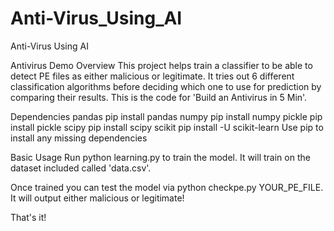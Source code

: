 # Anti-Virus_Using_AI
Anti-Virus Using AI

Antivirus Demo Overview This project helps train a classifier to be able to detect PE files as either malicious or legitimate. It tries out 6 different classification algorithms before deciding which one to use for prediction by comparing their results. This is the code for 'Build an Antivirus in 5 Min'.

Dependencies pandas pip install pandas numpy pip install numpy pickle pip install pickle scipy pip install scipy scikit pip install -U scikit-learn Use pip to install any missing dependencies

Basic Usage Run python learning.py to train the model. It will train on the dataset included called 'data.csv'.

Once trained you can test the model via python checkpe.py YOUR_PE_FILE. It will output either malicious or legitimate!

That's it!


